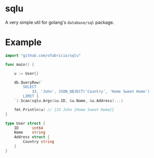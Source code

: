 # sqlu

A very simple util for golang's `database/sql` package.

# Example

```go
import "github.com/ofabricio/sqlu"

func main() {

    u := User{}

    db.QueryRow(`
        SELECT
            33, 'John', JSON_OBJECT('Country', 'Home Sweet Home')
        LIMIT 1
    `).Scan(sqlu.Args(&u.ID, &u.Name, &u.Address)...)

    fmt.Println(u) // {33 John {Home Sweet Home}}
}

type User struct {
    ID      int64
    Name    string
    Address struct {
        Country string
    }
}
```
